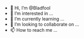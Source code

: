 - 👋 Hi, I’m @Bladfool
- 👀 I’m interested in ...
- 🌱 I’m currently learning ...
- 💞️ I’m looking to collaborate on ...
- 📫 How to reach me ...

<!---
Bladfool/Bladfool is a ✨ special ✨ repository because its `README.md` (this file) appears on your GitHub profile.
You can click the Preview link to take a look at your changes.
--->
